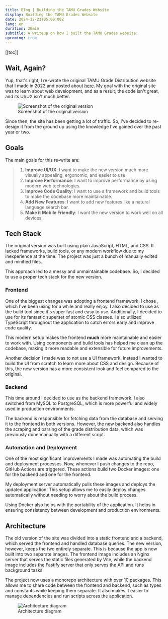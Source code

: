 ```yaml
---
title: Blog | Building the TAMU Grades Website
display: Building the TAMU Grades Website
date: 2024-12-21T05:00:00Z
lang: en
duration: 20min
subtitle: A writeup on how I built the TAMU Grades website.
upcoming: true
---
```


[[toc]]

## Wait, Again?

Yup, that's right, I re-wrote the original TAMU Grade Distribution website that I made in 2022 and posted about [here](/posts/tamugd-writeup). My goal with the original site was to learn about web development, and as a result, the code isn't great, and its UI/UX isn't much better.

<figure>
  <img src="/assets/posts/tamugd-writeup/final-product.png" alt="Screenshot of the original version" rounded-lg dark:border-1 border--c-tertiary />
  <figcaption class="caption">Screenshot of the original version</figcaption>
</figure>

Since then, the site has been getting a lot of traffic. So, I've decided to re-design it from the ground up using the knowledge I've gained over the past year or two.

## Goals

The main goals for this re-write are:

> 1. **Improve UI/UX**: I want to make the new version much more visually appealing, ergonomic, and easier to use.
> 2. **Improve Performance**: I want to improve performance by using modern web technologies.
> 3. **Improve Code Quality**: I want to use a framework and build tools to make the codebase more maintainable.
> 4. **Add New Features**: I want to add new features like a natural language search bar.
> 5. **Make it Mobile Friendly**: I want the new version to work well on all devices.

## Tech Stack

The original version was built using plain JavaScript, HTML, and CSS. It lacked frameworks, build tools, or any modern workflow due to my inexperience at the time. The project was just a bunch of manually edited and minified files.

This approach led to a messy and unmaintainable codebase. So, I decided to use a proper tech stack for the new version.

### Frontend

One of the biggest changes was adopting a frontend framework. I chose <GithubLink repo="vuejs/vue" />, which I've been using for a while and really enjoy. I also decided to use <GithubLink repo="vitejs/vite" /> as the build tool since it's super fast and easy to use. Additionally, I decided to use <GithubLink repo="unocss/unocss" /> for its fantastic superset of atomic CSS classes. I also utilized TypeScript throughout the application to catch errors early and improve code quality.

This modern setup makes the frontend **much** more maintainable and easier to work with. Using components and build tools has helped me clean up the codebase, making it more readable and extensible for future improvements.

Another decision I made was to not use a UI framework. Instead I wanted to build the UI from scratch to learn more about CSS and design. Because of this, the new version has a more consistent look and feel compared to the original.

### Backend

This time around I decided to use <GithubLink repo="fastify/fastify" /> as the backend framework. I also switched from MySQL to PostgreSQL, which is more powerful and widely used in production environments.

The backend is responsible for fetching data from the database and serving it to the frontend in both versions. However, the new backend also handles the scraping and parsing of the grade distribution data, which was previously done manually with a different script.

### Automation and Deployment

One of the most significant improvements I made was automating the build and deployment processes. Now, whenever I push changes to the repo, GitHub Actions are triggered. These actions build two Docker images: one for the backend and one for the frontend.

My deployment server automatically pulls these images and deploys the updated application. This setup allows me to easily deploy changes automatically without needing to worry about the build process.

Using Docker also helps with the portability of the application. It helps in ensuring consistency between development and production environments.

## Architecture

The old version of the site was divided into a static frontend and a backend, which served the frontend and handled database queries. The new version, however, keeps the two entirely separate. This is because the app is now built into two separate images. The frontend image includes an Nginx server that serves the static files generated by Vite, while the backend image includes the Fastify server that only serves the API and runs background tasks.

The project now uses a monorepo architecture with over 10 packages. This allows me to share code between the frontend and backend, such as types and constants while keeping them separate. It also makes it easier to manage dependencies and run scripts across the application.

<figure>
  <img src="/assets/posts/tamu-grades-writeup/placeholder.png" alt="Architecture diagram" rounded-lg />
  <figcaption class="caption">Architecture diagram</figcaption>
</figure>
